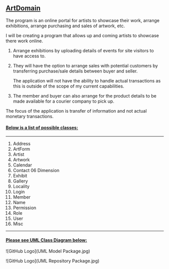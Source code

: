 ## <u>**ArtDomain**</u>

The program is an online portal for artists to showcase their work, arrange exhibitions, arrange purchasing and sales of artwork, etc.



I will be creating a program that allows up and coming artists to showcase there work online. 

1. Arrange exhibitions by uploading details of events for site visitors to have access to. 

2. They will have the option to arrange sales with potential customers by transferring purchase/sale details between buyer and seller. 

   The application will not have the ability to handle actual transactions as this is outside of the scope of my current capabilities.

3. The member and buyer can also arrange for the product details to be made available for a courier company to pick up. 

The focus of the application is transfer of information and not actual monetary transactions.



#### <u>Below is a list of possible classes:</u>

------

01. Address
02. ArtForm
03. Artist
03. Artwork
04. Calendar
05. Contact
06  Dimension
07. Exhibit
08. Gallery
09. Locality
10. Login
11. Member
12. Name
13. Permission
14. Role
15. User
16. Misc

------

#### <u>Please see UML Class Diagram below:</u>
![GitHub Logo](UML Model Package.jpg)

![GitHub Logo](UML Repository Package.jpg)

